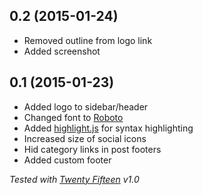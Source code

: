 ## 0.2 (2015-01-24)

- Removed outline from logo link
- Added screenshot


## 0.1 (2015-01-23)

- Added logo to sidebar/header
- Changed font to [Roboto](http://www.google.com/fonts/specimen/Roboto)
- Added [highlight.js](https://highlightjs.org/) for syntax highlighting
- Increased size of social icons
- Hid category links in post footers
- Added custom footer

*Tested with [Twenty Fifteen](https://wordpress.org/themes/twentyfifteen) v1.0*
